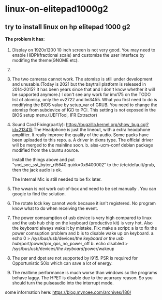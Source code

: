 # linux-on-elitepad1000g2
## try to install linux on hp elitepad 1000 g2

#### The problem it has:
1. Display on 1920x1200 10 inch screen is not very good. You may need to enable HiDPI(fractional scale) and customize the user interface by modifing the theme(GNOME etc).

2. 

3. The two cameras cannot work. The atomisp is still under development and unusable.(Today is 2021 but the baytrail platform is released in 2014-2015? It has been years since that and I don't know whether it will be supported anymore.) I don't see any work for imx175 on the TODO list of atomisp, only the ov2722 and lm3455.
What you first need to do is modifying the BIOS value by setup_var of GRUB. You need to change the atomisp from subdevice of IGD to PCI. This setting is not exposed in the BIOS setup menu.(UEFITool, IFR Extractor)

4. Sound Card Fixing(partly): https://bugzilla.kernel.org/show_bug.cgi?id=213415
   The Headphone is just the lineout, with a extra headphone amplifier. It really improve the quality of the audio.
   Some packs have been uploaded to this repo.
   a. A driver in dkms type. The official driver will be merged to the mainline soon.
   b. alsa-ucm-conf debian package modified from the ubuntu source.
   
   Install the things above and put "snd_soc_sst_bytcr_rt5640.quirk=0x6400002" to the /etc/default/grub, then the jack audio is ok.
   
   The Internal Mic is still needed to be fix later.

5. The wwan is not work out-of-box and need to be set manually . You can google to find the solution.

6. The rotate lock key cannot work because it isn't registered. No program know what to do when receiving the event.

7. The power comsumption of usb device is very high compared to linux and the usb hub chip on the keyboard (productive kit) is very hot. Also the keyboard always wake it by mistake.
Fix: make a script: a is to fix the power comsuption problem and b is to disable wake up on keyboard.
  a. echo 0 > /sys/bus/usb/devices/*the keyboard or the usb hub*/port/power/pm_qos_no_power_off
  b. echo disabled > /sys/bus/usb/devices/*the keyboard*/power/wakeup

9. The psr and dpst are not supported by i915. PSR is required for Opportunistic S0ix which can save a lot of energy.

9. The realtime performance is much worse than windows so the programs behave laggy. The HPET is disable due to the acurracy reason. So you should turn the pulseaudio into the interrupt mode.

some information here: https://blog.mynoee.com/archives/180/
